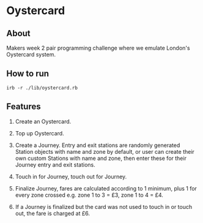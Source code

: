 # Oystercard

## About

Makers week 2 pair programming challenge where we emulate London's Oystercard system.

## How to run

```shell
irb -r ./lib/oystercard.rb
```

## Features

1) Create an Oystercard.

2) Top up Oystercard.

3) Create a Journey. Entry and exit stations are randomly generated Station objects with name and zone by default, or user can 
   create their own custom Stations with name and zone, then enter these for their Journey entry and exit stations.

4) Touch in for Journey, touch out for Journey.

5) Finalize Journey, fares are calculated according to 1 minimum, plus 1 for every zone crossed e.g. zone 1 to 3 = £3, zone 1 to 4 = £4.

6) If a Journey is finalized but the card was not used to touch in or touch out, the fare is charged at £6.
